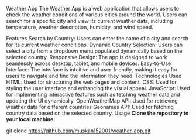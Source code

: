 Weather App
The Weather App is a web application that allows users to check the weather conditions of various cities around the world. Users can search for a specific city and view its current weather data, including temperature, weather description, humidity, and wind speed.

Features
Search by Country: Users can enter the name of a city and search for its current weather conditions.
Dynamic Country Selection: Users can select a city from a dropdown menu populated dynamically based on the selected country.
Responsive Design: The app is designed to work seamlessly across desktop, tablet, and mobile devices.
Easy-to-Use Interface: The interface is intuitive and user-friendly, making it easy for users to navigate and find the information they need.
Technologies Used
HTML: Used for structuring the web pages and content.
CSS: Used for styling the user interface and enhancing the visual appeal.
JavaScript: Used for implementing interactive features such as fetching weather data and updating the UI dynamically.
OpenWeatherMap API: Used for retrieving weather data for different countries
Geonames API: Used for fetching country data based on the selected country.
Usage
**Clone the repository to your local machine:**

git clone https://github.com/muskan152001/weather-app.git
